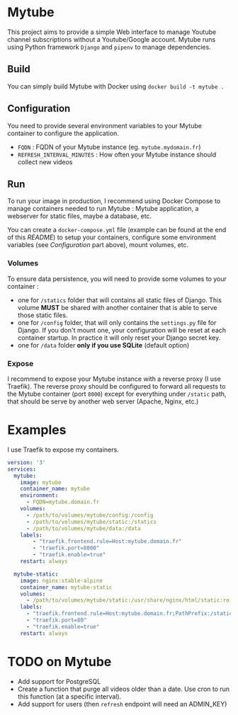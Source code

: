 # Mytube

This project aims to provide a simple Web interface to manage Youtube channel subscriptions without a Youtube/Google account. Mytube runs using Python framework `Django` and `pipenv` to manage dependencies.

## Build

You can simply build Mytube with Docker using `docker build -t mytube .`

## Configuration

You need to provide several environment variables to your Mytube container to configure the application.
- `FQDN` : FQDN of your Mytube instance (eg. `mytube.mydomain.fr`)
- `REFRESH_INTERVAL_MINUTES` : How often your Mytube instance should collect new videos

## Run

To run your image in production, I recommend using Docker Compose to manage containers needed to run Mytube : Mytube application, a webserver for static files, maybe a database, etc.

You can create a `docker-compose.yml` file (example can be found at the end of this *README*) to setup your containers, configure some environment variables (see *Configuration* part above), mount volumes, etc.

### Volumes

To ensure data persistence, you will need to provide some volumes to your container :
- one for `/statics` folder that will contains all static files of Django. This volume **MUST** be shared with another container that is able to serve those static files.
- one for `/config` folder, that will only contains the `settings.py` file for Django. If you don't mount one, your configuration will be reset at each container startup. In practice it will only reset your Django secret key.
- one for `/data` folder **only if you use SQLite** (default option)

### Expose

I recommend to expose your Mytube instance with a reverse proxy (I use Traefik). The reverse proxy should be configured to forward all requests to the Mytube container (port `8000`) except for everything under `/static` path, that should be serve by another web server (Apache, Nginx, etc.)

# Examples

I use Traefik to expose my containers.

```yml
version: '3'
services:
  mytube:
    image: mytube
    container_name: mytube
    environment:
      - FQDN=mytube.domain.fr
    volumes:
      - /path/to/volumes/mytube/config:/config
      - /path/to/volumes/mytube/static:/statics
      - /path/to/volumes/mytube/data:/data
    labels:
        - "traefik.frontend.rule=Host:mytube.domain.fr"
        - "traefik.port=8000"
        - "traefik.enable=true"
    restart: always

  mytube-static:
    image: nginx:stable-alpine
    container_name: mytube-static
    volumes:
      - /path/to/volumes/mytube/static:/usr/share/nginx/html/static:ro
    labels:
      - "traefik.frontend.rule=Host:mytube.domain.fr;PathPrefix:/static"
      - "traefik.port=80"
      - "traefik.enable=true"
    restart: always
```

# TODO on Mytube
- Add support for PostgreSQL
- Create a function that purge all videos older than a date. Use cron to run this function (at a specific interval).
- Add support for users (then `refresh` endpoint will need an ADMIN_KEY)
